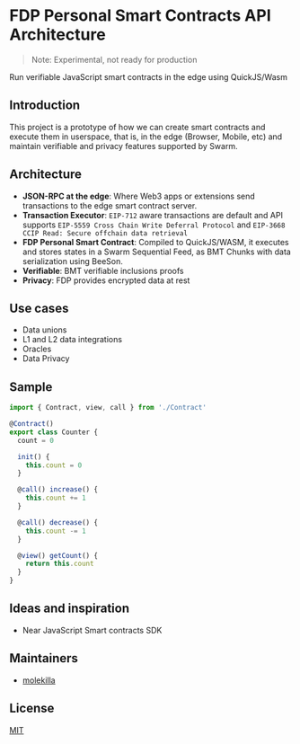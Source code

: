# FDP Personal Smart Contracts API Architecture

> Note: Experimental, not ready for production

Run verifiable JavaScript smart contracts in the edge using QuickJS/Wasm

## Introduction

This project is a prototype of how we can create smart contracts and execute them in userspace, that is, in the edge (Browser, Mobile, etc) and maintain verifiable and privacy features supported by Swarm.

## Architecture

- **JSON-RPC at the edge**: Where Web3 apps or extensions send transactions to the edge smart contract server.
- **Transaction Executor**: `EIP-712` aware transactions are default and API supports `EIP-5559 Cross Chain Write Deferral Protocol` and `EIP-3668 CCIP Read: Secure offchain data retrieval`
- **FDP Personal Smart Contract**: Compiled to QuickJS/WASM, it executes and stores states in a Swarm Sequential Feed, as BMT Chunks with data serialization using BeeSon.
- **Verifiable**: BMT verifiable inclusions proofs
- **Privacy**: FDP provides encrypted data at rest

##  Use cases

- Data unions
- L1 and L2 data integrations
- Oracles
- Data Privacy

## Sample

```javascript
import { Contract, view, call } from './Contract'

@Contract()
export class Counter {
  count = 0

  init() {
    this.count = 0
  }

  @call() increase() {
    this.count += 1
  }

  @call() decrease() {
    this.count -= 1
  }

  @view() getCount() {
    return this.count
  }
}
```

## Ideas and inspiration

- Near JavaScript Smart contracts SDK

## Maintainers

- [molekilla](https://github.com/molekilla)

## License

[MIT](./LICENSE)
